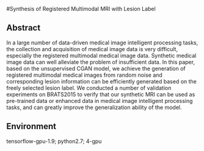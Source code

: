 #Synthesis of Registered Multimodal MRI with Lesion Label
## Abstract
In a large number of data-driven medical image intelligent processing tasks, the collection and acquisition of medical image data is very difficult, especially the registered multimodal medical image data. Synthetic medical image data can well alleviate the problem of insufficient data. In this paper, based on the unsupervised CGAN model, we achieve the generation of registered multimodal medical images from random noise and corresponding lesion information can be efficiently generated based on the freely selected lesion label. We conducted a number of validation experiments on BRATS2015 to verify that our synthetic MRI can be used as pre-trained data or enhanced data in medical image intelligent processing tasks, and can greatly improve the generalization ability of the model.
## Environment
tensorflow-gpu-1.9; python2.7; 4-gpu

